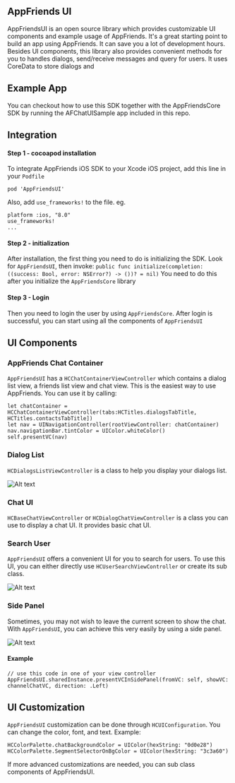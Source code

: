 ## AppFriends UI

AppFriendsUI is an open source library which provides customizable UI components and example usage of AppFriends. It's a great starting point to build an app using AppFriends. It can save you a lot of development hours. Besides UI components, this library also provides convenient methods for you to handles dialogs, send/receive messages and query for users. It uses CoreData to store dialogs and 

## Example App
You can checkout how to use this SDK together with the AppFriendsCore SDK by running the AFChatUISample app included in this repo.

## Integration

#### Step 1 - cocoapod installation
To integrate AppFriends iOS SDK to your Xcode iOS project, add this line in your `Podfile`

	pod 'AppFriendsUI'
	
Also, add `use_frameworks!` to the file. eg.

	platform :ios, "8.0"
	use_frameworks!
	...
	
#### Step 2 - initialization
After installation, the first thing you need to do is initializing the SDK. Look for `AppFriendsUI`, then invoke:
``
public func initialize(completion: ((success: Bool, error: NSError?) -> ())? = nil)
``
You need to do this after you initialize the `AppFriendsCore` library

#### Step 3 - Login
Then you need to login the user by using `AppFriendsCore`. After login is successful, you can start using all the components of `AppFriendsUI`

## UI Components

### AppFriends Chat Container
`AppFriendsUI` has a `HCChatContainerViewController` which contains a dialog list view, a friends list view and chat view. This is the easiest way to use AppFriends. You can use it by calling:

```
let chatContainer = HCChatContainerViewController(tabs:HCTitles.dialogsTabTitle, HCTitles.contactsTabTitle])
let nav = UINavigationController(rootViewController: chatContainer)
nav.navigationBar.tintColor = UIColor.whiteColor()
self.presentVC(nav)
```

### Dialog List
`HCDialogsListViewController` is a class to help you display your dialogs list. 

![Alt text](http://res.cloudinary.com/hacknocraft-appfriends/image/upload/v1473191446/dialogsList_zwzuiz.png "Dialogs List Example")

### Chat UI
`HCBaseChatViewController` or `HCDialogChatViewController` is a class you can use to display a chat UI. It provides basic chat UI.

### Search User
`AppFriendsUI` offers a convenient UI for you to search for users. To use this UI, you can either directly use `HCUserSearchViewController` or create its sub class. 

![Alt text](http://res.cloudinary.com/hacknocraft-appfriends/image/upload/v1473189966/Simulator_Screen_Shot_Sep_6_2016_3.25.43_PM_auyjtu.png "Search User Example")

### Side Panel
Sometimes, you may not wish to leave the current screen to show the chat. With `AppFriendsUI`, you can achieve this very easily by using a side panel. 

![Alt text](http://res.cloudinary.com/hacknocraft-appfriends/image/upload/c_scale,w_200/v1473185124/screenshot_fuwkjq.png "Side Panel Example")

#### Example
```
// use this code in one of your view controller
AppFriendsUI.sharedInstance.presentVCInSidePanel(fromVC: self, showVC: channelChatVC, direction: .Left)
```

## UI Customization
`AppFriendsUI` customization can be done through `HCUIConfiguration`. You can change the color, font, and text. Example:

```
HCColorPalette.chatBackgroundColor = UIColor(hexString: "0d0e28")
HCColorPalette.SegmentSelectorOnBgColor = UIColor(hexString: "3c3a60")
```

If more advanced customizations are needed, you can sub class components of AppFriendsUI. 

